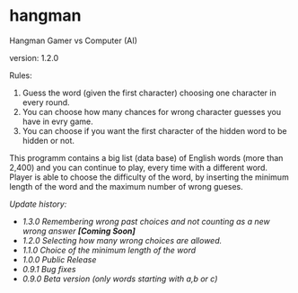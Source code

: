 # hangman
Hangman Gamer vs Computer (AI)

version: 1.2.0 

Rules:
1. Guess the word (given the first character) choosing one character in every round.
2. You can choose how many chances for wrong character guesses you have in evry game.
3. You can choose if you want the first character of the hidden word to be hidden or not.

This programm contains a big list (data base) of English words (more than 2,400) and you can continue to play, every time with a different word.
<br>Player is able to choose the difficulty of the word, by inserting the minimum length of the word and the maximum number of wrong gueses.

<i>Update history:

<ul><li>1.3.0    Remembering wrong past choices and not counting as a new wrong answer <b>[Coming Soon]</b>
<li>1.2.0    Selecting how many wrong choices are allowed.
<li>1.1.0   Choice of the minimum length of the word
<li>1.0.0    Public Release
<li>0.9.1  Bug fixes
<li>0.9.0    Beta version (only words starting with a,b or c)</ul></i>
